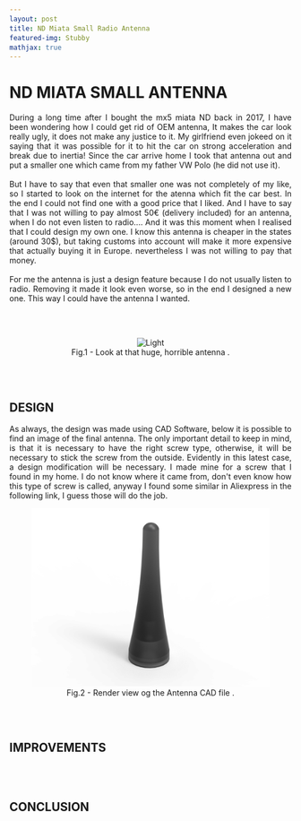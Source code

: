 ```yaml
---
layout: post
title: ND Miata Small Radio Antenna
featured-img: Stubby
mathjax: true
---
```


# ND MIATA SMALL ANTENNA
<p align="justify">
During a long time after I bought the mx5 miata ND back in 2017, I have been wondering how I could get rid of OEM antenna, It makes the car look really ugly, it does not make any justice to it. My girlfriend even jokeed on it saying that it was possible for it to hit the car on strong acceleration and break due to inertia!
Since the car arrive home I took that antenna out and put a smaller one which came from my father VW Polo (he did not use it).
<br/><br/>
But I have to say that even that smaller one was not completely of my like, so I started to look on the internet for the atenna which fit the car best. In the end I could not find one with a good price that I liked. And I have to say that I was not willing to pay almost 50€ (delivery included) for an antenna, when I do not even listen to radio.... And it was this moment when I realised that I could design my own one. I know this antenna is cheaper in the states (around 30$), but taking customs into account will make it more expensive that actually buying it in Europe. nevertheless I was not willing to pay that money.
<br/><br/>
For me the antenna is just a design feature because I do not usually listen to radio. Removing it made it look even worse, so in the end I designed a new one. This way I could have the antenna I wanted.
</p>
<br/><br/>
<figure>
    <div align = "center"><img src="https://upload.wikimedia.org/wikipedia/commons/d/de/2015_Mazda_MX-5_ND_2.0_SKYACTIV-G_160_i-ELOOP_Arachnewei%C3%9F-Metallic_Heckansicht_Detail.jpg" alt="Light" class="center">
    <figcaption>Fig.1 - Look at that huge, horrible antenna .</figcaption>
    </div>
</figure>
<br/><br/>

## DESIGN
<p align="justify">
As always, the design was made using CAD Software, below it is possible to find an image of the final antenna. The only important detail to keep in mind, is that it is necessary to have the right screw type, otherwise, it will be necessary to stick the screw from the outside. Evidently in this latest case, a design modification will be necessary. I made mine for a screw that I found in my home. I do not know where it came from, don't even know how this type of screw is called, anyway I found some similar in Aliexpress in the following link, I guess those will do the job.
</p>
<figure>
    <div align = "center"><img src="https://raw.githubusercontent.com/jmtorrente/jmtorrente.github.io/master/assets/img/Article_image/Stubby_Render.jpg" alt="Lighten" class="center">
    <figcaption>Fig.2 - Render view og the Antenna CAD file  .</figcaption>
    </div>
</figure>
<br/><br/>

## IMPROVEMENTS
<br/><br/>

## CONCLUSION


